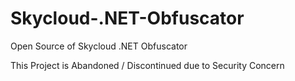 # Skycloud-.NET-Obfuscator
Open Source of Skycloud .NET Obfuscator

This Project is Abandoned / Discontinued due to Security Concern 
